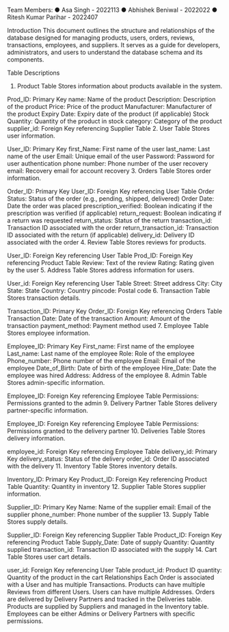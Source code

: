 Team Members:
● Asa Singh - 2022113
● Abhishek Beniwal - 2022022
● Ritesh Kumar Parihar - 2022407
 
Introduction
This document outlines the structure and relationships of the database designed for managing products, users, orders, reviews, transactions, employees, and suppliers. It serves as a guide for developers, administrators, and users to understand the database schema and its components.

Table Descriptions
1. Product Table
Stores information about products available in the system.

Prod_ID: Primary Key
name: Name of the product
Description: Description of the product
Price: Price of the product
Manufacturer: Manufacturer of the product
Expiry Date: Expiry date of the product (if applicable)
Stock Quantity: Quantity of the product in stock
category: Category of the product
supplier_id: Foreign Key referencing Supplier Table
2. User Table
Stores user information.

User_ID: Primary Key
first_Name: First name of the user
last_name: Last name of the user
Email: Unique email of the user
Password: Password for user authentication
phone number: Phone number of the user
recovery email: Recovery email for account recovery
3. Orders Table
Stores order information.

Order_ID: Primary Key
User_ID: Foreign Key referencing User Table
Order Status: Status of the order (e.g., pending, shipped, delivered)
Order Date: Date the order was placed
prescription_verified: Boolean indicating if the prescription was verified (if applicable)
return_request: Boolean indicating if a return was requested
return_status: Status of the return
transaction_id: Transaction ID associated with the order
return_transaction_id: Transaction ID associated with the return (if applicable)
delivery_id: Delivery ID associated with the order
4. Review Table
Stores reviews for products.

User_ID: Foreign Key referencing User Table
Prod_ID: Foreign Key referencing Product Table
Review: Text of the review
Rating: Rating given by the user
5. Address Table
Stores address information for users.

User_id: Foreign Key referencing User Table
Street: Street address
City: City
State: State
Country: Country
pincode: Postal code
6. Transaction Table
Stores transaction details.

Transaction_ID: Primary Key
Order_ID: Foreign Key referencing Orders Table
Transaction Date: Date of the transaction
Amount: Amount of the transaction
payment_method: Payment method used
7. Employee Table
Stores employee information.

Employee_ID: Primary Key
First_name: First name of the employee
Last_name: Last name of the employee
Role: Role of the employee
Phone_number: Phone number of the employee
Email: Email of the employee
Date_of_Birth: Date of birth of the employee
Hire_Date: Date the employee was hired
Address: Address of the employee
8. Admin Table
Stores admin-specific information.

Employee_ID: Foreign Key referencing Employee Table
Permissions: Permissions granted to the admin
9. Delivery Partner Table
Stores delivery partner-specific information.

Employee_ID: Foreign Key referencing Employee Table
Permissions: Permissions granted to the delivery partner
10. Deliveries Table
Stores delivery information.

employee_id: Foreign Key referencing Employee Table
delivery_id: Primary Key
delivery_status: Status of the delivery
order_id: Order ID associated with the delivery
11. Inventory Table
Stores inventory details.

Inventory_ID: Primary Key
Product_ID: Foreign Key referencing Product Table
Quantity: Quantity in inventory
12. Supplier Table
Stores supplier information.

Supplier_ID: Primary Key
Name: Name of the supplier
email: Email of the supplier
phone_number: Phone number of the supplier
13. Supply Table
Stores supply details.

Supplier_ID: Foreign Key referencing Supplier Table
Product_ID: Foreign Key referencing Product Table
Supply_Date: Date of supply
Quantity: Quantity supplied
transaction_id: Transaction ID associated with the supply
14. Cart Table
Stores user cart details.

user_id: Foreign Key referencing User Table
product_id: Product ID
quantity: Quantity of the product in the cart
Relationships
Each Order is associated with a User and has multiple Transactions.
Products can have multiple Reviews from different Users.
Users can have multiple Addresses.
Orders are delivered by Delivery Partners and tracked in the Deliveries table.
Products are supplied by Suppliers and managed in the Inventory table.
Employees can be either Admins or Delivery Partners with specific permissions.

